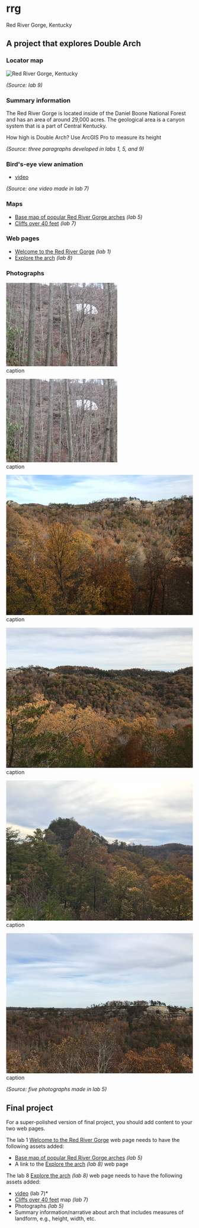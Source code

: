 # rrg

Red River Gorge, Kentucky

## A project that explores Double Arch

### Locator map

![Red River Gorge, Kentucky](https://tastyfreeze.github.io/rrg/images/rrg_orange.png)

*(Source: lab 9)*

### Summary information 

The Red River Gorge is located inside of the Daniel Boone National Forest and has an area of around 29,000 acres. The geological area is a canyon system that is a part of Central Kentucky.

How high is Double Arch? Use ArcGIS Pro to measure its height

*(Source: three paragraphs developed in labs 1, 5, and 9)*


### Bird's-eye view animation

* [video](#)

*(Source: one video made in lab 7)*

### Maps 

* [Base map of popular Red River Gorge arches](basemap/rrg.pdf) *(lab 5)*
* [Cliffs over 40 feet](#) *(lab 7)*

### Web pages 

* [Welcome to the Red River Gorge](../index.html) *(lab 1)*
* [Explore the arch](#) *(lab 8)*

### Photographs

![caption](basemap/double-arch-2.jpg)     
caption

![caption](basemap/double-arch-2.jpg)     
caption

![caption](basemap/th_IMG_0893.jpg)     
caption

![caption](basemap/th_IMG_0897.jpg)     
caption

![caption](basemap/th_IMG_0900.jpg)     
caption

![caption](basemap/th_IMG_0905.jpg)     
caption


*(Source: five photographs made in lab 5)*

## Final project 

For a super-polished version of final project, you should add content to your two web pages.

The lab 1 [Welcome to the Red River Gorge](../index.html) web page needs to have the following assets added:

* [Base map of popular Red River Gorge arches](basemap/rrg.pdf) *(lab 5)*
* A link to the [Explore the arch](#) *(lab 8)* web page


The lab 8 [Explore the arch](#) *(lab 8)* web page needs to have the following assets added:

* [video](#) (lab 7)*
* [Cliffs over 40 feet](#) map *(lab 7)*
* Photographs *(lab 5)*
* Summary information/narrative about arch that includes measures of landform, e.g., height, width, etc. 
